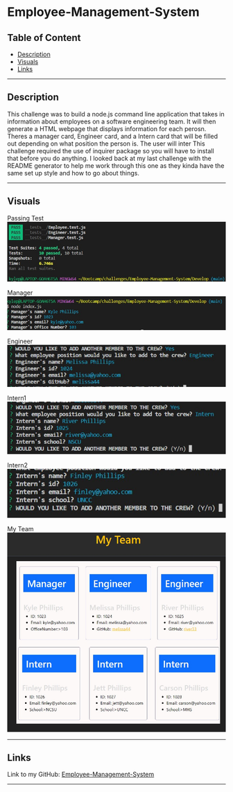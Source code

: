 # Employee-Management-System


## Table of Content
- [Description](#description)
- [Visuals](#visuals)
- [Links](#links)

***
## Description
This challenge was to build a node.js command line application that takes in information about employees on a software engineering team. It will then generate a HTML webpage that displays information for each perosn. Theres a manager card, Engineer card, and a Intern card that will be filled out depending on what position the person is. The user will inter  This challenge required the use of inquirer package so you will have to install that before you do anything. I looked back at my last challenge with the README generator to help me work through this one as they kinda have the same set up style and how to go about things. 

***
## Visuals
Passing Test
![Passing-Test](./Assets/pass.test1.jpg)


Manager
![Terminal-Log-Manager](./Assets/manager.jpg)


Engineer
![Terminal-Log-Engineer](./Assets/Engineer.jpg)


Intern1
![Terminal-log-Inter-1](./Assets/Intern1.jpg)


Intern2
![Terminal-log-Inter-2](./Assets/Intern2.jpg)


My Team
![My-Team](./Assets/mySquad.jpg)


***
## Links
Link to my GitHub: [Employee-Management-System](https://github.com/KMPhillips20/Employee-Management-System)
***
